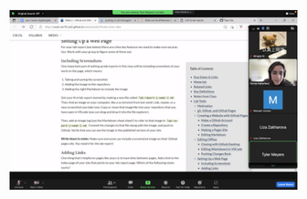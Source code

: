 ![Image](https://github.com/minaiie/cse15l-lab-reports/blob/main/Screen%20Shot%202022-01-12%20at%203.35.12%20PM.png)
